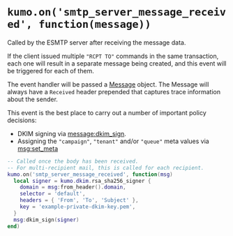 # `kumo.on('smtp_server_message_received', function(message))`

Called by the ESMTP server after receiving the message data.

If the client issued multiple `"RCPT TO"` commands in the same transaction,
each one will result in a separate message being created, and this event
will be triggered for each of them.

The event handler will be passed a [Message](../message/index.md) object.
The Message will always have a `Received` header prepended that captures trace
information about the sender.

This event is the best place to carry out a number of important policy decisions:

* DKIM signing via [message:dkim_sign](../message/dkim_sign.md).
* Assigning the `"campaign"`, `"tenant"` and/or `"queue"` meta values via [msg:set_meta](../message/set_meta.md)

```lua
-- Called once the body has been received.
-- For multi-recipient mail, this is called for each recipient.
kumo.on('smtp_server_message_received', function(msg)
  local signer = kumo.dkim.rsa_sha256_signer {
    domain = msg:from_header().domain,
    selector = 'default',
    headers = { 'From', 'To', 'Subject' },
    key = 'example-private-dkim-key.pem',
  }
  msg:dkim_sign(signer)
end)
```
